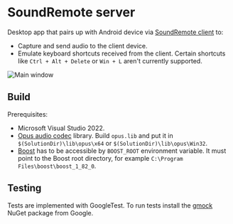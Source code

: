 # SoundRemote server
Desktop app that pairs up with Android device via [SoundRemote client](https://github.com/ashipo/SoundRemote-android) to:
* Capture and send audio to the client device.
* Emulate keyboard shortcuts received from the client. Certain shortcuts like `Ctrl + Alt + Delete` or `Win + L` aren't currently supported.

![Main window](https://github.com/ashipo/SoundRemote-server/assets/24320267/9d3bf544-05eb-46b4-a1f4-8c89917c8913 "Main window")

## Build
Prerequisites:
 - Microsoft Visual Studio 2022.
 - [Opus audio codec](https://github.com/xiph/opus) library.
Build `opus.lib` and put it in `$(SolutionDir)\lib\opus\x64` or `$(SolutionDir)\lib\opus\Win32`.
 - [Boost](https://www.boost.org/) has to be accessible by `BOOST_ROOT` environment variable.
It must point to the Boost root directory, for example `C:\Program Files\boost\boost_1_82_0`.

## Testing
Tests are implemented with GoogleTest. To run tests install the [gmock](https://www.nuget.org/packages/gmock/) NuGet package from Google.
